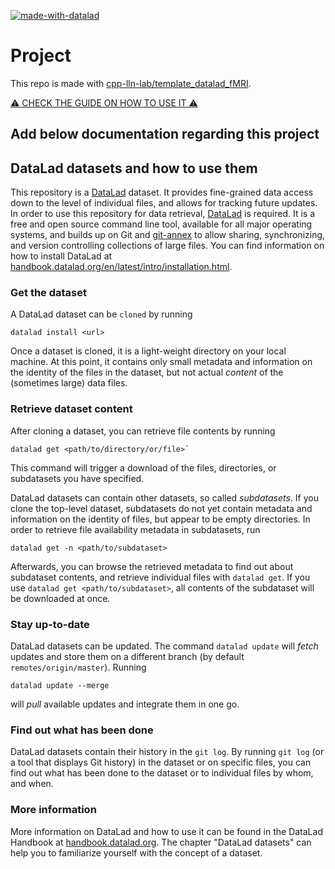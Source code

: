 [![made-with-datalad](https://www.datalad.org/badges/made_with.svg)](https://datalad.org)

# Project <insert name>

This repo is made with
[cpp-lln-lab/template_datalad_fMRI](https://github.com/cpp-lln-lab/template_datalad_fMRI).

[⚠️ CHECK THE GUIDE ON HOW TO USE IT ⚠️](./how-to-use-me.md)

## Add below documentation regarding this project

## DataLad datasets and how to use them

<!-- BELOW IS THE TEMPLATE README FOR DATALAD DATASET

MODIFY AT WILL

 -->

This repository is a [DataLad](https://www.datalad.org/) dataset. It provides
fine-grained data access down to the level of individual files, and allows for
tracking future updates. In order to use this repository for data retrieval,
[DataLad](https://www.datalad.org/) is required. It is a free and open source
command line tool, available for all major operating systems, and builds up on
Git and [git-annex](https://git-annex.branchable.com/) to allow sharing,
synchronizing, and version controlling collections of large files. You can find
information on how to install DataLad at
[handbook.datalad.org/en/latest/intro/installation.html](http://handbook.datalad.org/en/latest/intro/installation.html).

### Get the dataset

A DataLad dataset can be `cloned` by running

```
datalad install <url>
```

Once a dataset is cloned, it is a light-weight directory on your local machine.
At this point, it contains only small metadata and information on the identity
of the files in the dataset, but not actual _content_ of the (sometimes large)
data files.

### Retrieve dataset content

After cloning a dataset, you can retrieve file contents by running

```
datalad get <path/to/directory/or/file>`
```

This command will trigger a download of the files, directories, or subdatasets
you have specified.

DataLad datasets can contain other datasets, so called _subdatasets_. If you
clone the top-level dataset, subdatasets do not yet contain metadata and
information on the identity of files, but appear to be empty directories. In
order to retrieve file availability metadata in subdatasets, run

```
datalad get -n <path/to/subdataset>
```

Afterwards, you can browse the retrieved metadata to find out about subdataset
contents, and retrieve individual files with `datalad get`. If you use
`datalad get <path/to/subdataset>`, all contents of the subdataset will be
downloaded at once.

### Stay up-to-date

DataLad datasets can be updated. The command `datalad update` will _fetch_
updates and store them on a different branch (by default
`remotes/origin/master`). Running

```
datalad update --merge
```

will _pull_ available updates and integrate them in one go.

### Find out what has been done

DataLad datasets contain their history in the `git log`. By running `git log`
(or a tool that displays Git history) in the dataset or on specific files, you
can find out what has been done to the dataset or to individual files by whom,
and when.

### More information

More information on DataLad and how to use it can be found in the DataLad
Handbook at
[handbook.datalad.org](http://handbook.datalad.org/en/latest/index.html). The
chapter "DataLad datasets" can help you to familiarize yourself with the concept
of a dataset.
